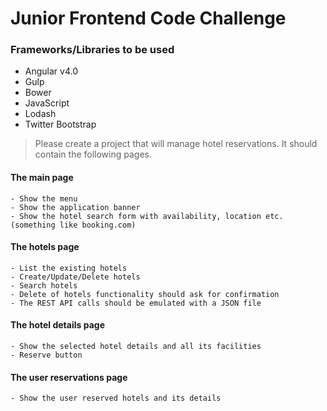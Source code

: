 # Junior Frontend Code Challenge

### Frameworks/Libraries to be used
  * Angular v4.0
  * Gulp
  * Bower
  * JavaScript
  * Lodash
  * Twitter Bootstrap

>Please create a project that will manage hotel reservations.
It should contain the following pages.

#### The main page

    - Show the menu
    - Show the application banner
    - Show the hotel search form with availability, location etc. (something like booking.com)

#### The hotels page

    - List the existing hotels
    - Create/Update/Delete hotels
    - Search hotels
    - Delete of hotels functionality should ask for confirmation
    - The REST API calls should be emulated with a JSON file

#### The hotel details page

    - Show the selected hotel details and all its facilities
    - Reserve button

#### The user reservations page

    - Show the user reserved hotels and its details
